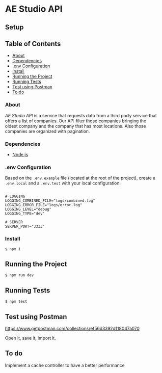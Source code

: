 # AE Studio API

## Setup

## Table of Contents

- [About](#About)
- [Dependencies](#Dependencies)
- [.env Configuration](#.env-Configuration)
- [Install](#Install)
- [Running the Project](#Running-the-Project)
- [Running Tests](#Running-tests)
- [Test using Postman](#Test-using-Postman)
- [To do](#To-do)

### About

*AE Studio API* is a service that requests data from a third party service that offers a list of companies. Our API filter those companies bringing the oldest company and the company that has most locations. Also those companies are organized with pagination.

### Dependencies

- [Node.js](https://nodejs.org/en/download/)

### .env Configuration

Based on the `.env.example` file (located at the root of the project), create a `.env.local` and a `.env.test` with your local configuration.

```shell

# LOGGING
LOGGING_COMBINED_FILE="logs/combined.log"
LOGGING_ERROR_FILE="logs/error.log"
LOGGING_LEVEL="debug"
LOGGING_TYPE="dev"

# SERVER
SERVER_PORT="3333"
```

### Install

```shell
$ npm i
```

## Running the Project

```shell
$ npm run dev
```

## Running Tests

```shell
$ npm test
```

## Test using Postman

https://www.getpostman.com/collections/ef56d3392d118047a070

Open it, save it, import it.

## To do

Implement a cache controller to have a better performance
